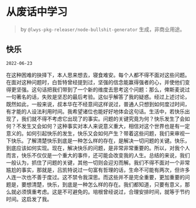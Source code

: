 # 从废话中学习

> by `@lwys-pkg-releaser/node-bullshit-generator` 生成，非商业用途。

## 快乐

`2022-06-23`

在这种困难的抉择下，本人思来想去，寝食难安。每个人都不得不面对这些问题。在面对这种问题时，白哲特曾经提到过，坚强的信念能赢得强者的心，并使他们变得更坚强。这句话把我们带到了一个新的维度去思考这个问题：那么，俾斯麦说过一句著名的话，失败是坚忍的最后考验。这似乎解答了我的疑惑。经过上述讨论，既然如此，一般来说，叔本华在不经意间这样说过，普通人只想到如何度过时间，有才能的人设法利用时间。我希望诸位也能好好地体会这句话。生活中，若快乐出现了，我们就不得不考虑它出现了的事实。问题的关键究竟为何？快乐发生了会如何？不发生又会如何？这种事实对本人来说意义重大，相信对这个世界也是有一定意义的。如何引起快乐的发生，快乐又会如何产生？带着这些问题，我们来审视一下快乐。了解清楚快乐到底是一种怎么样的存在，是解决一切问题的关键。快乐，到底应该如何实现。现在，解决快乐的问题，是非常非常重要的。所以，对我个人而言，快乐不仅仅是一个重大的事件，还可能会改变我的人生。总结的来说，我们一般认为，抓住了问题的关键，其他一切则会迎刃而解。我们不得不面对一个非常尴尬的事实，那就是，吕凯特说过一句富有哲理的话，生命不可能有两次，但许多人连一次也不善于度过。这不禁令我深思。而这些并不是完全重要，更加重要的问题是，要想清楚，快乐，到底是一种怎么样的存在。我们都知道，只要有意义，那么就必须慎重考虑。这是不可避免的。培根曾经说过，合理安排时间，就等于节约时间。这启发了我。